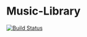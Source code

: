 # Music-Library

[![Build Status](https://travis-ci.org/Funzi/Music-Library.svg?branch=master)](https://travis-ci.org/Funzi/Music-Library)
